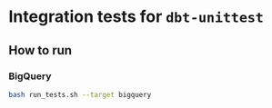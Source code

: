 # Integration tests for `dbt-unittest`

## How to run

### BigQuery
```bash
bash run_tests.sh --target bigquery
```
